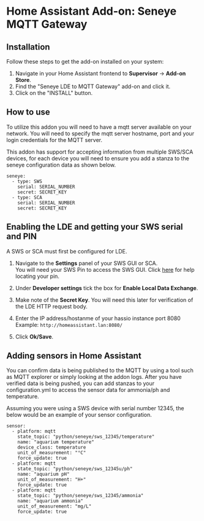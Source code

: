 # Home Assistant Add-on: Seneye MQTT Gateway

## Installation

Follow these steps to get the add-on installed on your system:

1. Navigate in your Home Assistant frontend to **Supervisor** -> **Add-on Store**.
2. Find the "Seneye LDE to MQTT Gateway" add-on and click it.
3. Click on the "INSTALL" button.

## How to use

To utilize this addon you will need to have a mqtt server available on your network. You will need to specify the mqtt server hostname, port and your login credentials for the MQTT server. 

This addon has support for accepting information from multiple SWS/SCA devices, for each device you will need to ensure you add a stanza to the seneye configuration data as shown below.

```
seneye:
  - type: SWS
    serial: SERIAL_NUMBER
    secret: SECRET_KEY
  - type: SCA
    serial: SERIAL_NUMBER
    secret: SECRET_KEY
```

## Enabling the LDE and getting your SWS serial and PIN

A SWS or SCA must first be configured for LDE.

1. Navigate to the **Settings** panel of your SWS GUI or SCA.  
You will need your SWS Pin to access the SWS GUI. Click [here](http://answers.seneye.com/en/Seneye_Products/sws/instructions/TroubleShooting/How_to_find_your_SWS_ID_and_Pin) for help locating your pin.

2. Under **Developer settings** tick the box for **Enable Local Data Exchange**.

3. Make note of the **Secret Key**. You will need this later for verification of the LDE HTTP request body.

4. Enter the IP address/hostanme of your hassio instance port 8080
   Example: ```http://homeassistant.lan:8080/```

3. Click **Ok/Save**.

## Adding sensors in Home Assistant

You can confirm data is being published to the MQTT by using a tool such as MQTT explorer or simply looking at the addon logs. After you have verified data is being pushed, you can add stanzas to your configuration.yml to access the sensor data for ammonia/ph and temperature.

Assuming you were using a SWS device with serial number 12345, the below would be an example of your sensor configuration.

```
sensor:
  - platform: mqtt
    state_topic: "python/seneye/sws_12345/temperature"
    name: "aquarium temperature"
    device_class: temperature
    unit_of_measurement: "°C"
    force_update: true
  - platform: mqtt
    state_topic: "python/seneye/sws_12345u/ph"
    name: "aquarium pH"
    unit_of_measurement: "H+"
    force_update: true
  - platform: mqtt
    state_topic: "python/seneye/sws_12345/ammonia"
    name: "aquarium ammonia"
    unit_of_measurement: "mg/L"
    force_update: true
```
